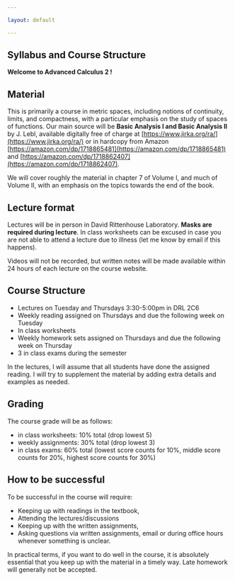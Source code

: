 ```yaml
---

layout: default

---
```



Syllabus and Course Structure
---

**Welcome to Advanced Calculus 2 !**


Material
---

This is primarily a course in metric spaces, including notions of continuity, limits, and compactness, with a particular emphasis on the study of spaces of functions.
Our main source will be **Basic Analysis I and Basic Analysis II** by J. Lebl, available digitally free of charge at [https://www.jirka.org/ra/](https://www.jirka.org/ra/) or in hardcopy from Amazon [https://amazon.com/dp/1718865481](https://amazon.com/dp/1718865481) and [https://amazon.com/dp/1718862407](https://amazon.com/dp/1718862407).

We will cover roughly the material in chapter 7 of Volume I, and much of Volume II, with an emphasis on the topics towards the end of the book.

Lecture format
---

Lectures will be in person in David Rittenhouse Laboratory. **Masks are required during lecture**. In class worksheets can be excused in case you are not able to attend a lecture due to illness (let me know by email if this happens).

Videos will not be recorded, but written notes will be made available within 24 hours of each lecture on the course website.

Course Structure
---

- Lectures on Tuesday and Thursdays 3:30-5:00pm in DRL 2C6
- Weekly reading assigned on Thursdays and due the following week on Tuesday
- In class worksheets
- Weekly homework sets assigned on Thursdays and due the following week on Thursday
- 3 in class exams during the semester

In the lectures, I will assume that all students have done the assigned reading. I will try to supplement the material by adding extra details and examples as needed.

Grading
---

The course grade will be as follows:

- in class worksheets: 10% total (drop lowest 5)
- weekly assignments: 30% total (drop lowest 3)
- in class exams: 60% total (lowest score counts for 10%, middle score counts for 20%, highest score counts for 30%)

How to be successful
---

To be successful in the course will require:

- Keeping up with readings in the textbook,
- Attending the lectures/discussions
- Keeping up with the written assignments,
- Asking questions via written assignments, email or during office hours whenever something is unclear.

In practical terms, if you want to do well in the course, it is absolutely essential that you keep up with the material in a timely way. Late homework will generally not be accepted.
